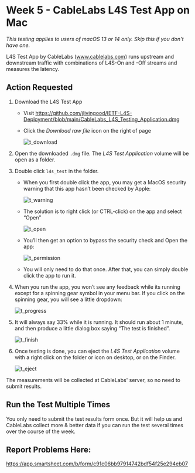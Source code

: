 # Week 5 - CableLabs L4S Test App on Mac

*This testing applies to users of macOS 13 or 14 only.  Skip this if you don't have one.*

L4S Test App by CableLabs (www.cablelabs.com) runs upstream and downstream traffic with combinations of L4S-On and -Off streams and measures the latency.

## Action Requested

1. Download the L4S Test App
   * Visit https://github.com/jlivingood/IETF-L4S-Deployment/blob/main/CableLabs_L4S_Testing_Application.dmg
   * Click the *Download raw file* icon on the right of page

     ![t_download](images/CableLabs_l4s_test_download_raw.png)    

1. Open the downloaded `.dmg` file.  The *L4S Test Application* volume will be open as a folder.
1. Double click `l4s_test` in the folder.
   * When you first double click the app, you may get a MacOS security warning that this app hasn’t been checked by Apple:

     ![t_warning](images/CableLabs_l4s_test_warning.png)    

   * The solution is to right click (or CTRL-click) on the app and select “Open”

     ![t_open](images/CableLabs_l4s_test_open.png)

   * You’ll then get an option to bypass the security check and Open the app:

     ![t_permission](images/CableLabs_l4s_test_permission.png)

   * You will only need to do that once. After that, you can simply double click the app to run it.
1. When you run the app, you won’t see any feedback while its running except for a spinning gear symbol in your menu bar. If you click on the spinning gear, you will see a little dropdown:

     ![t_progress](images/CableLabs_l4s_test_progress.png)

1. It will always say 33% while it is running.  It should run about 1 minute, and then produce a little dialog box saying “The test is finished”.

     ![t_finish](images/CableLabs_l4s_test_finish.png)

1. Once testing is done, you can eject the *L4S Test Application* volume with a right click on the folder or icon on desktop, or on the Finder.

     ![t_eject](images/CableLabs_l4s_test_eject.png)

The measurements will be collected at CableLabs' server, so no need to submit results.

## Run the Test Multiple Times

You only need to submit the test results form once. But it will help us and CableLabs collect more & better data if you can run the test several times over the course of the week.

## Report Problems Here: 
https://app.smartsheet.com/b/form/c91c06bb97914742bdf54f25e294eb07
